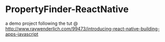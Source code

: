 # PropertyFinder-ReactNative
a demo project following the tut @ http://www.raywenderlich.com/99473/introducing-react-native-building-apps-javascript
